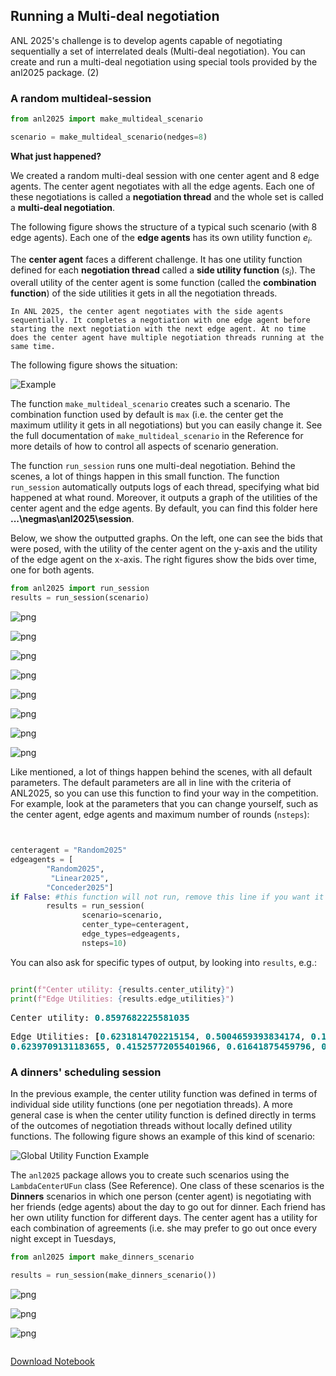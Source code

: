 ## Running a Multi-deal negotiation

ANL 2025's challenge is to develop agents capable of negotiating sequentially a set of interrelated deals (Multi-deal negotiation). You can create and run a multi-deal negotiation using special tools provided by the anl2025 package. (2)

### A random multideal-session


```python
from anl2025 import make_multideal_scenario

scenario = make_multideal_scenario(nedges=8)
```

**What just happened?**

We created a random multi-deal session with one center agent and 8 edge agents. The center agent negotiates with all the edge agents. Each one of these negotiations is called a **negotiation thread** and the whole set is called a **multi-deal negotiation**.

The following figure shows the structure of a typical such scenario (with 8 edge agents). Each one of the **edge agents** has its own utility function $e_i$.

The **center agent** faces a different challenge. It has one utility function defined for each **negotiation thread** called a **side utility function** ($s_i$). The overall utility of the center agent is some function (called the **combination function**) of the side utilities it gets in all the negotiation threads.

```{note}
In ANL 2025, the center agent negotiates with the side agents sequentially. It completes a negotiation with one edge agent before starting the next negotiation with the next edge agent. At no time does the center agent have multiple negotiation threads running at the same time.
```

The following figure shows the situation:

![Example](Slide2.jpeg)

The function `make_multideal_scenario` creates such a scenario. The combination function used by default is `max` (i.e. the center get the maximum utlility it gets in all negotiations) but you can easily change it. See the full documentation of `make_multideal_scenario` in the Reference for more details of how to control all aspects of scenario  generation.


The function `run_session` runs one multi-deal negotiation. Behind the scenes, a lot of things happen in this small function. The function `run_session` automatically outputs logs of each thread, specifying what bid happened at what round. Moreover, it outputs a graph of the utilities of the center agent and the edge agents. By default, you can find this folder here **...\negmas\anl2025\session**.

Below, we show the outputted graphs. On the left, one can see the bids that were posed, with the utility of the center agent on the y-axis and the utility of the edge agent on the x-axis. The right figures show the bids over time, one for both agents.




```python
from anl2025 import run_session
results = run_session(scenario)

```


    
![png](Tutorial_run_a_negotiation_files/Tutorial_run_a_negotiation_3_0.png)
    



    
![png](Tutorial_run_a_negotiation_files/Tutorial_run_a_negotiation_3_1.png)
    



    
![png](Tutorial_run_a_negotiation_files/Tutorial_run_a_negotiation_3_2.png)
    



    
![png](Tutorial_run_a_negotiation_files/Tutorial_run_a_negotiation_3_3.png)
    



    
![png](Tutorial_run_a_negotiation_files/Tutorial_run_a_negotiation_3_4.png)
    



    
![png](Tutorial_run_a_negotiation_files/Tutorial_run_a_negotiation_3_5.png)
    



    
![png](Tutorial_run_a_negotiation_files/Tutorial_run_a_negotiation_3_6.png)
    



    
![png](Tutorial_run_a_negotiation_files/Tutorial_run_a_negotiation_3_7.png)
    


Like mentioned, a lot of things happen behind the scenes, with all default parameters. The default parameters are all in line with the criteria of ANL2025, so you can use this function to find your way in the competition. For example, look at the parameters that you can change yourself, such as the center agent, edge agents and maximum number of rounds (`nsteps`):


```python


centeragent = "Random2025"
edgeagents = [
        "Random2025",
         "Linear2025",
        "Conceder2025"]
if False: #this function will not run, remove this line if you want it to run.
        results = run_session(
                scenario=scenario,
                center_type=centeragent,
                edge_types=edgeagents,
                nsteps=10)
```

You can also ask for specific types of output, by looking into `results`, e.g.:


```python

print(f"Center utility: {results.center_utility}")
print(f"Edge Utilities: {results.edge_utilities}")
```


<pre style="white-space:pre;overflow-x:auto;line-height:normal;font-family:Menlo,'DejaVu Sans Mono',consolas,'Courier New',monospace">Center utility: <span style="color: #008080; text-decoration-color: #008080; font-weight: bold">0.8597682225581035</span>
</pre>




<pre style="white-space:pre;overflow-x:auto;line-height:normal;font-family:Menlo,'DejaVu Sans Mono',consolas,'Courier New',monospace">Edge Utilities: <span style="font-weight: bold">[</span><span style="color: #008080; text-decoration-color: #008080; font-weight: bold">0.6231814702215154</span>, <span style="color: #008080; text-decoration-color: #008080; font-weight: bold">0.5004659393834174</span>, <span style="color: #008080; text-decoration-color: #008080; font-weight: bold">0.19763095600241815</span>, <span style="color: #008080; text-decoration-color: #008080; font-weight: bold">0.2420100529169169</span>, 
<span style="color: #008080; text-decoration-color: #008080; font-weight: bold">0.6239709131183655</span>, <span style="color: #008080; text-decoration-color: #008080; font-weight: bold">0.41525772055401966</span>, <span style="color: #008080; text-decoration-color: #008080; font-weight: bold">0.61641875459796</span>, <span style="color: #008080; text-decoration-color: #008080; font-weight: bold">0.26278285441816085</span><span style="font-weight: bold">]</span>
</pre>






### A dinners' scheduling session

In the previous example, the center utility function was defined in terms of individual side utility functions (one per negotiation threads). A more general case is when the center utility function is defined directly in terms of the outcomes of negotiation threads without locally defined utility functions. The following figure shows an example of this kind of scenario:

![Global Utility Function Example](Slide1.jpeg)

The `anl2025` package allows you to create such scenarios using the `LambdaCenterUFun` class (See Reference). One class of these scenarios is the **Dinners** scenarios in which one person (center agent) is negotiating with her friends (edge agents) about the day to go out for dinner. Each friend has her own utility function for different days. The center agent has a utility for each combination of agreements (i.e. she may prefer to go out once every night except in Tuesdays,


```python
from anl2025 import make_dinners_scenario

results = run_session(make_dinners_scenario())
```


    
![png](Tutorial_run_a_negotiation_files/Tutorial_run_a_negotiation_10_0.png)
    



    
![png](Tutorial_run_a_negotiation_files/Tutorial_run_a_negotiation_10_1.png)
    



    
![png](Tutorial_run_a_negotiation_files/Tutorial_run_a_negotiation_10_2.png)
    



```python

```
[Download Notebook](/anl2025/tutorials/notebooks/Tutorial_run_a_negotiation.ipynb)
